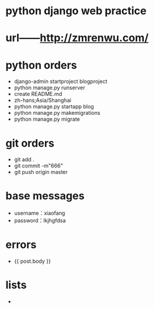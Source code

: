 # python django web practice
# url——http://zmrenwu.com/
# python orders
- django-admin startproject blogproject
- python manage.py runserver
- create README.md
- zh-hans;Asia/Shanghai
- python manage.py startapp blog
- python manage.py makemigrations
- python manage.py migrate
# git orders
- git add .
- git commit -m"666"
- git push origin master
# base messages
- username：xiaofang
- password：lkjhgfdsa
# errors
- {{ post.body }}
# lists
- 